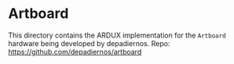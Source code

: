# Artboard

This directory contains the ARDUX implementation for the `Artboard` hardware being developed by depadiernos. Repo: https://github.com/depadiernos/artboard
